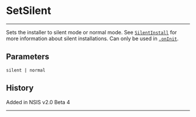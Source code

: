 # SetSilent

---

Sets the installer to silent mode or normal mode. See [`SilentInstall`][1] for more information about silent installations. Can only be used in [`.onInit`][2].

## Parameters

	silent | normal

## History

Added in NSIS v2.0 Beta 4

---

[1]: SilentInstall.md
[2]: ../Callbacks/onInit.md